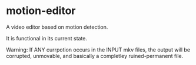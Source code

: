 # motion-editor
A video editor based on motion detection. 

It is functional in its current state. 

Warning: If ANY currpotion occurs in the INPUT mkv files, the output will be corrupted, unmovable, and basically a completley ruined-permanent file.
